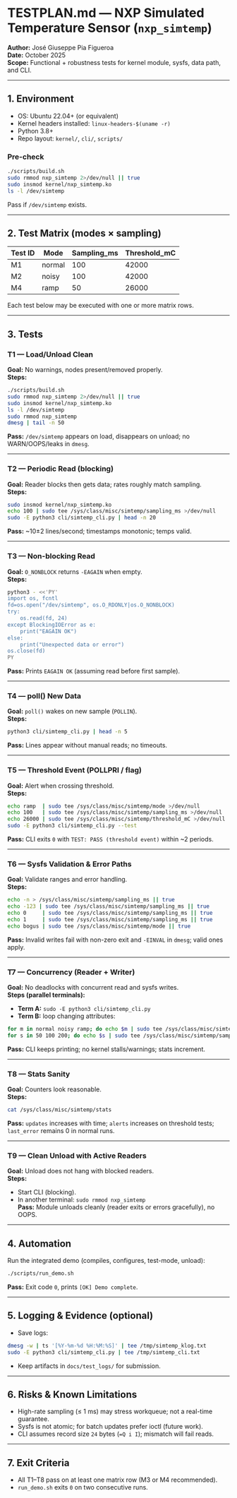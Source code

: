 # TESTPLAN.md — NXP Simulated Temperature Sensor (`nxp_simtemp`)

**Author:** José Giuseppe Pia Figueroa  
**Date:** October 2025  
**Scope:** Functional + robustness tests for kernel module, sysfs, data path, and CLI.

---

## 1. Environment

- OS: Ubuntu 22.04+ (or equivalent)
- Kernel headers installed: `linux-headers-$(uname -r)`
- Python 3.8+
- Repo layout: `kernel/`, `cli/`, `scripts/`

### Pre-check
```bash
./scripts/build.sh
sudo rmmod nxp_simtemp 2>/dev/null || true
sudo insmod kernel/nxp_simtemp.ko
ls -l /dev/simtemp
```
Pass if `/dev/simtemp` exists.

---

## 2. Test Matrix (modes × sampling)

| Test ID |  Mode   | Sampling_ms | Threshold_mC |
|---------|---------|-------------|--------------|
| M1      | normal  |    100      |   42000      |
| M2      | noisy   |    100      |   42000      |
| M4      | ramp    |     50      |   26000      |

Each test below may be executed with one or more matrix rows.

---

## 3. Tests

### T1 — Load/Unload Clean
**Goal:** No warnings, nodes present/removed properly.  
**Steps:**
```bash
./scripts/build.sh
sudo rmmod nxp_simtemp 2>/dev/null || true
sudo insmod kernel/nxp_simtemp.ko
ls -l /dev/simtemp
sudo rmmod nxp_simtemp
dmesg | tail -n 50
```
**Pass:** `/dev/simtemp` appears on load, disappears on unload; no WARN/OOPS/leaks in `dmesg`.

---

### T2 — Periodic Read (blocking)
**Goal:** Reader blocks then gets data; rates roughly match sampling.  
**Steps:**
```bash
sudo insmod kernel/nxp_simtemp.ko
echo 100 | sudo tee /sys/class/misc/simtemp/sampling_ms >/dev/null
sudo -E python3 cli/simtemp_cli.py | head -n 20
```
**Pass:** ~10±2 lines/second; timestamps monotonic; temps valid.

---

### T3 — Non-blocking Read
**Goal:** `O_NONBLOCK` returns `-EAGAIN` when empty.  
**Steps:**
```bash
python3 - <<'PY'
import os, fcntl
fd=os.open("/dev/simtemp", os.O_RDONLY|os.O_NONBLOCK)
try:
    os.read(fd, 24)
except BlockingIOError as e:
    print("EAGAIN OK")
else:
    print("Unexpected data or error")
os.close(fd)
PY
```
**Pass:** Prints `EAGAIN OK` (assuming read before first sample).

---

### T4 — poll() New Data
**Goal:** `poll()` wakes on new sample (`POLLIN`).  
**Steps:**
```bash
python3 cli/simtemp_cli.py | head -n 5
```
**Pass:** Lines appear without manual reads; no timeouts.

---

### T5 — Threshold Event (POLLPRI / flag)
**Goal:** Alert when crossing threshold.  
**Steps:**
```bash
echo ramp  | sudo tee /sys/class/misc/simtemp/mode >/dev/null
echo 100   | sudo tee /sys/class/misc/simtemp/sampling_ms >/dev/null
echo 26000 | sudo tee /sys/class/misc/simtemp/threshold_mC >/dev/null
sudo -E python3 cli/simtemp_cli.py --test
```
**Pass:** CLI exits `0` with `TEST: PASS (threshold event)` within ~2 periods.

---

### T6 — Sysfs Validation & Error Paths
**Goal:** Validate ranges and error handling.  
**Steps:**
```bash
echo -n > /sys/class/misc/simtemp/sampling_ms || true
echo -123 | sudo tee /sys/class/misc/simtemp/sampling_ms || true
echo 0     | sudo tee /sys/class/misc/simtemp/sampling_ms || true
echo 1     | sudo tee /sys/class/misc/simtemp/sampling_ms || true
echo bogus | sudo tee /sys/class/misc/simtemp/mode || true
```
**Pass:** Invalid writes fail with non-zero exit and `-EINVAL` in `dmesg`; valid ones apply.

---

### T7 — Concurrency (Reader + Writer)
**Goal:** No deadlocks with concurrent read and sysfs writes.  
**Steps (parallel terminals):**
- **Term A:** `sudo -E python3 cli/simtemp_cli.py`
- **Term B:** loop changing attributes:
```bash
for m in normal noisy ramp; do echo $m | sudo tee /sys/class/misc/simtemp/mode; sleep 0.2; done
for s in 50 100 200; do echo $s | sudo tee /sys/class/misc/simtemp/sampling_ms; sleep 0.2; done
```
**Pass:** CLI keeps printing; no kernel stalls/warnings; stats increment.

---

### T8 — Stats Sanity
**Goal:** Counters look reasonable.  
**Steps:**
```bash
cat /sys/class/misc/simtemp/stats
```
**Pass:** `updates` increases with time; `alerts` increases on threshold tests; `last_error` remains 0 in normal runs.

---

### T9 — Clean Unload with Active Readers
**Goal:** Unload does not hang with blocked readers.  
**Steps:**
- Start CLI (blocking).  
- In another terminal: `sudo rmmod nxp_simtemp`  
**Pass:** Module unloads cleanly (reader exits or errors gracefully), no OOPS.

---

## 4. Automation

Run the integrated demo (compiles, configures, test-mode, unload):
```bash
./scripts/run_demo.sh
```
**Pass:** Exit code `0`, prints `[OK] Demo complete`.

---

## 5. Logging & Evidence (optional)

- Save logs:
```bash
dmesg -w | ts '[%Y-%m-%d %H:%M:%S]' | tee /tmp/simtemp_klog.txt
sudo -E python3 cli/simtemp_cli.py | tee /tmp/simtemp_cli.txt
```
- Keep artifacts in `docs/test_logs/` for submission.

---

## 6. Risks & Known Limitations

- High-rate sampling (≤ 1 ms) may stress workqueue; not a real-time guarantee.
- Sysfs is not atomic; for batch updates prefer ioctl (future work).
- CLI assumes record size `24` bytes (`=Q i I`); mismatch will fail reads.

---

## 7. Exit Criteria

- All T1–T8 pass on at least one matrix row (M3 or M4 recommended).
- `run_demo.sh` exits `0` on two consecutive runs.
